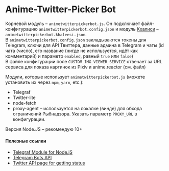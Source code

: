 # Anime-Twitter-Picker Bot
Корневой модуль – `animetwitterpickerbot.js`. Он подключает файл-конфигурацию `animetwitterpickerbot.config.json` и модуль [Кхалиси](https://github.com/serguun42/Khaleesi-JS) – `animetwitterpickerbot.khaleesi.json`.<br>
В `animetwitterpickerbot.config.json` закладываются токены для Telegram, ключи для API Твиттера, данные админа в Telegram и чаты (id чата (число), его название (нигде не используется, идёт как комментарий) и параметр `enabled`, равный `true` или `false`)<br>
В файле конфигурации поле `CUSTOM_IMG_VIEWER_SERVICE` отвечает за URL сервиса для показа картинок из Pixiv и anime.reactor (см. файл)

Модули, которые использует `animetwitterpickerbot.js` (можете установить их через `npm`, `yarn`, etc.):
* Telegraf
* Twitter-lite
* node-fetch
* proxy-agent – используется на локалке (винде) для обхода ограничений Рыбнадзора. Указать параметр `PROXY_URL` в конфигурации.

Версия Node.JS – рекомендую 10+

#### Полезные ссылки
* [Telegraf Module for Node.jS](https://telegraf.js.org/)
* [Telegram Bots API](https://core.telegram.org/bots/api)
* [Twitter API page for getting status](https://developer.twitter.com/en/docs/tweets/post-and-engage/api-reference/get-statuses-show-id)
